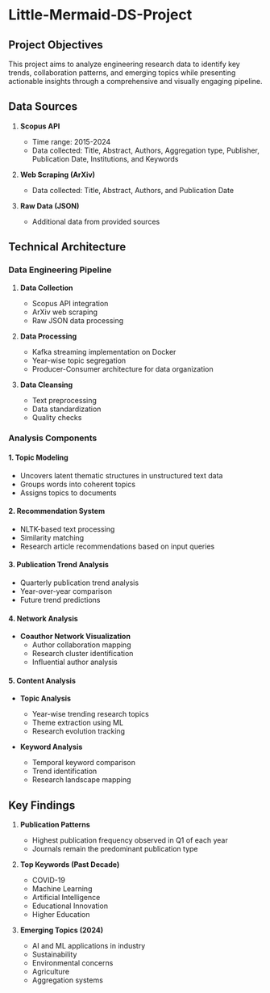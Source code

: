 # Little-Mermaid-DS-Project

## Project Objectives
This project aims to analyze engineering research data to identify key trends, collaboration patterns, and emerging topics while presenting actionable insights through a comprehensive and visually engaging pipeline.

## Data Sources
1. **Scopus API**
   - Time range: 2015-2024
   - Data collected: Title, Abstract, Authors, Aggregation type, Publisher, Publication Date, Institutions, and Keywords

2. **Web Scraping (ArXiv)**
   - Data collected: Title, Abstract, Authors, and Publication Date

3. **Raw Data (JSON)**
   - Additional data from provided sources

## Technical Architecture

### Data Engineering Pipeline
1. **Data Collection**
   - Scopus API integration
   - ArXiv web scraping
   - Raw JSON data processing

2. **Data Processing**
   - Kafka streaming implementation on Docker
   - Year-wise topic segregation
   - Producer-Consumer architecture for data organization

3. **Data Cleansing**
   - Text preprocessing
   - Data standardization
   - Quality checks

### Analysis Components

#### 1. Topic Modeling
- Uncovers latent thematic structures in unstructured text data
- Groups words into coherent topics
- Assigns topics to documents

#### 2. Recommendation System
- NLTK-based text processing
- Similarity matching
- Research article recommendations based on input queries

#### 3. Publication Trend Analysis
- Quarterly publication trend analysis
- Year-over-year comparison
- Future trend predictions

#### 4. Network Analysis
- **Coauthor Network Visualization**
  - Author collaboration mapping
  - Research cluster identification
  - Influential author analysis

#### 5. Content Analysis
- **Topic Analysis**
  - Year-wise trending research topics
  - Theme extraction using ML
  - Research evolution tracking

- **Keyword Analysis**
  - Temporal keyword comparison
  - Trend identification
  - Research landscape mapping

## Key Findings

1. **Publication Patterns**
   - Highest publication frequency observed in Q1 of each year
   - Journals remain the predominant publication type

2. **Top Keywords (Past Decade)**
   - COVID-19
   - Machine Learning
   - Artificial Intelligence
   - Educational Innovation
   - Higher Education

3. **Emerging Topics (2024)**
   - AI and ML applications in industry
   - Sustainability
   - Environmental concerns
   - Agriculture
   - Aggregation systems